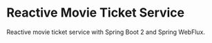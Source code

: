 # Reactive Movie Ticket Service

Reactive movie ticket service with Spring Boot 2 and Spring WebFlux.